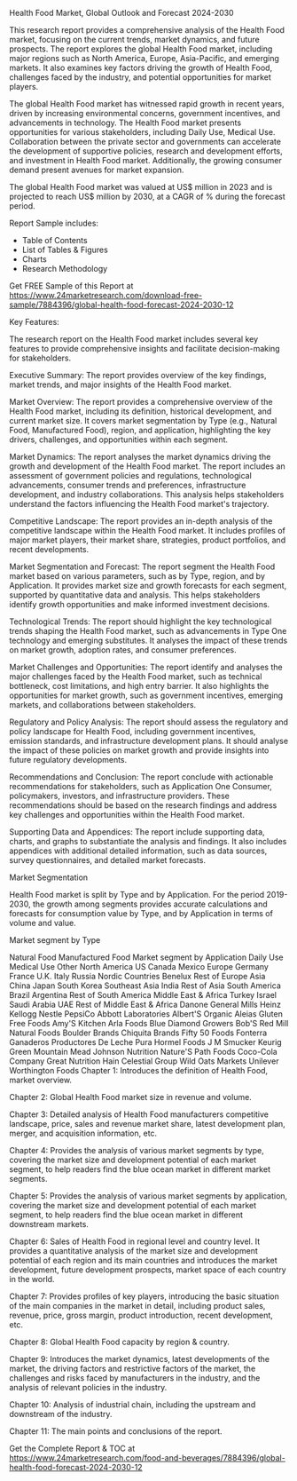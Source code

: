 Health Food Market, Global Outlook and Forecast 2024-2030

This research report provides a comprehensive analysis of the Health Food market, focusing on the current trends, market dynamics, and future prospects. The report explores the global Health Food market, including major regions such as North America, Europe, Asia-Pacific, and emerging markets. It also examines key factors driving the growth of Health Food, challenges faced by the industry, and potential opportunities for market players.

The global Health Food market has witnessed rapid growth in recent years, driven by increasing environmental concerns, government incentives, and advancements in technology. The Health Food market presents opportunities for various stakeholders, including Daily Use, Medical Use. Collaboration between the private sector and governments can accelerate the development of supportive policies, research and development efforts, and investment in Health Food market. Additionally, the growing consumer demand present avenues for market expansion.

The global Health Food market was valued at US$ million in 2023 and is projected to reach US$ million by 2030, at a CAGR of % during the forecast period.

Report Sample includes:
- Table of Contents
- List of Tables & Figures
- Charts
- Research Methodology

Get FREE Sample of this Report at https://www.24marketresearch.com/download-free-sample/7884396/global-health-food-forecast-2024-2030-12

Key Features:

The research report on the Health Food market includes several key features to provide comprehensive insights and facilitate decision-making for stakeholders.

Executive Summary: The report provides overview of the key findings, market trends, and major insights of the Health Food market.

Market Overview: The report provides a comprehensive overview of the Health Food market, including its definition, historical development, and current market size. It covers market segmentation by Type (e.g., Natural Food, Manufactured Food), region, and application, highlighting the key drivers, challenges, and opportunities within each segment.

Market Dynamics: The report analyses the market dynamics driving the growth and development of the Health Food market. The report includes an assessment of government policies and regulations, technological advancements, consumer trends and preferences, infrastructure development, and industry collaborations. This analysis helps stakeholders understand the factors influencing the Health Food market's trajectory.

Competitive Landscape: The report provides an in-depth analysis of the competitive landscape within the Health Food market. It includes profiles of major market players, their market share, strategies, product portfolios, and recent developments.

Market Segmentation and Forecast: The report segment the Health Food market based on various parameters, such as by Type, region, and by Application. It provides market size and growth forecasts for each segment, supported by quantitative data and analysis. This helps stakeholders identify growth opportunities and make informed investment decisions.

Technological Trends: The report should highlight the key technological trends shaping the Health Food market, such as advancements in Type One technology and emerging substitutes. It analyses the impact of these trends on market growth, adoption rates, and consumer preferences.

Market Challenges and Opportunities: The report identify and analyses the major challenges faced by the Health Food market, such as technical bottleneck, cost limitations, and high entry barrier. It also highlights the opportunities for market growth, such as government incentives, emerging markets, and collaborations between stakeholders.

Regulatory and Policy Analysis: The report should assess the regulatory and policy landscape for Health Food, including government incentives, emission standards, and infrastructure development plans. It should analyse the impact of these policies on market growth and provide insights into future regulatory developments.

Recommendations and Conclusion: The report conclude with actionable recommendations for stakeholders, such as Application One Consumer, policymakers, investors, and infrastructure providers. These recommendations should be based on the research findings and address key challenges and opportunities within the Health Food market.

Supporting Data and Appendices: The report include supporting data, charts, and graphs to substantiate the analysis and findings. It also includes appendices with additional detailed information, such as data sources, survey questionnaires, and detailed market forecasts.

Market Segmentation

Health Food market is split by Type and by Application. For the period 2019-2030, the growth among segments provides accurate calculations and forecasts for consumption value by Type, and by Application in terms of volume and value.

Market segment by Type

Natural Food
Manufactured Food
Market segment by Application
Daily Use
Medical Use
Other
North America
US
Canada
Mexico
Europe
Germany
France
U.K.
Italy
Russia
Nordic Countries
Benelux
Rest of Europe
Asia
China
Japan
South Korea
Southeast Asia
India
Rest of Asia
South America
Brazil
Argentina
Rest of South America
Middle East & Africa
Turkey
Israel
Saudi Arabia
UAE
Rest of Middle East & Africa
Danone
General Mills
Heinz
Kellogg
Nestle
PepsiCo
Abbott Laboratories
Albert'S Organic
Aleias Gluten Free Foods
Amy'S Kitchen
Arla Foods
Blue Diamond Growers
Bob'S Red Mill Natural Foods
Boulder Brands
Chiquita Brands
Fifty 50 Foods
Fonterra
Ganaderos Productores De Leche Pura
Hormel Foods
J M Smucker
Keurig Green Mountain
Mead Johnson Nutrition
Nature'S Path Foods
Coco-Cola Company
Great Nutrition
Hain Celestial Group
Wild Oats Markets
Unilever
Worthington Foods
Chapter 1: Introduces the definition of Health Food, market overview.

Chapter 2: Global Health Food market size in revenue and volume.

Chapter 3: Detailed analysis of Health Food manufacturers competitive landscape, price, sales and revenue market share, latest development plan, merger, and acquisition information, etc.

Chapter 4: Provides the analysis of various market segments by type, covering the market size and development potential of each market segment, to help readers find the blue ocean market in different market segments.

Chapter 5: Provides the analysis of various market segments by application, covering the market size and development potential of each market segment, to help readers find the blue ocean market in different downstream markets.

Chapter 6: Sales of Health Food in regional level and country level. It provides a quantitative analysis of the market size and development potential of each region and its main countries and introduces the market development, future development prospects, market space of each country in the world.

Chapter 7: Provides profiles of key players, introducing the basic situation of the main companies in the market in detail, including product sales, revenue, price, gross margin, product introduction, recent development, etc.

Chapter 8: Global Health Food capacity by region & country.

Chapter 9: Introduces the market dynamics, latest developments of the market, the driving factors and restrictive factors of the market, the challenges and risks faced by manufacturers in the industry, and the analysis of relevant policies in the industry.

Chapter 10: Analysis of industrial chain, including the upstream and downstream of the industry.

Chapter 11: The main points and conclusions of the report.

Get the Complete Report & TOC at https://www.24marketresearch.com/food-and-beverages/7884396/global-health-food-forecast-2024-2030-12
